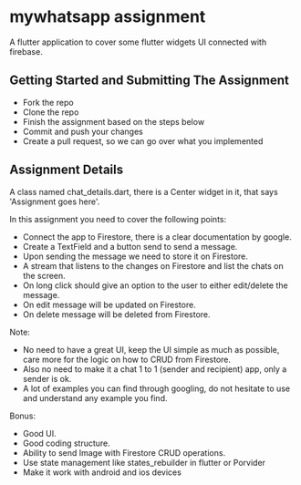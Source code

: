# mywhatsapp assignment

A flutter application to cover some flutter widgets UI connected with firebase.

## Getting Started and Submitting The Assignment
- Fork the repo
- Clone the repo
- Finish the assignment based on the steps below
- Commit and push your changes
- Create a pull request, so we can go over what you implemented

## Assignment Details
A class named chat_details.dart, there is a Center widget in it, that says 'Assignment goes here'.

In this assignment you need to cover the following points:
- Connect the app to Firestore, there is a clear documentation by google.
- Create a TextField and a button send to send a message.
- Upon sending the message we need to store it on Firestore.
- A stream that listens to the changes on Firestore and list the chats on the screen.
- On long click should give an option to the user to either edit/delete the message.
- On edit message will be updated on Firestore.
- On delete message will be deleted from Firestore.

Note:
- No need to have a great UI, keep the UI simple as much as possible, care more
for the logic on how to CRUD from Firestore.
- Also no need to make it a chat 1 to 1 (sender and recipient) app, only a sender is ok.
- A lot of examples you can find through googling, do not hesitate to use and understand any example you find.

Bonus:
- Good UI.
- Good coding structure.
- Ability to send Image with Firestore CRUD operations.
- Use state management like states_rebuilder in flutter or Porvider
- Make it work with android and ios devices

